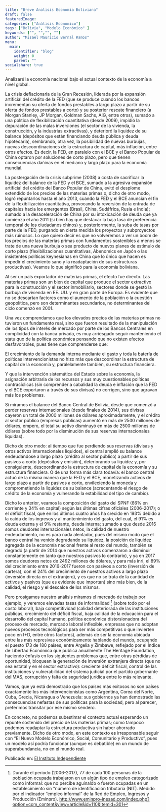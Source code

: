 ```yaml
---
title: "Breve Analisis Economia Boliviana"
draft: false
featuredImage:
categories: ["Análisis Económico"]
tags: ["Bolivia", "Modelo Económico" ]
keywords: ["", "","", ""]
author: "Misael Mauricio Bernal Ramos"
menu:
  main:
    identifier: "blog"
    weight: 0 
    parent: ""
socialshare: true
---
```


Analizaré la economía nacional bajo el actual contexto de la economía a nivel global.

La crisis deflacionaria de la Gran Recesión, liderada por la expansión artificial del crédito de la FED (que se produce cuando los bancos incrementan su oferta de fondos prestables a largo plazo a partir de su oferta de fondos prestables a corto) y su posterior rescate financiero (a Morgan Stanley, JP Morgan, Goldman Sachs, AIG, entre otros), sumado a una política de flexibilización cuantitativa (desde 2009), impidió la depuración de las malas inversiones (el sector de la vivienda, la construcción, y la industrias extractivas), y deterioró la liquidez de su balance (depósitos que están financiando deuda pública y deuda hipotecaria), sembrando, otra vez, la posibilidad de nuevas burbujas, nuevas descoordinaciones de la estructura de capital, más inflación, entre otros efectos. Es decir, la FED, en paralelo con el BCE y el Banco Popular de China optaron por soluciones de corto plazo, pero que tienen consecuencias dañinas en el mediano y largo plazo para la economía mundial.

La postergación de la crisis subprime (2008) a costa de sacrificar la liquidez del balance de la FED y el BCE, sumado a la agresiva expansión artificial del crédito del Banco Popular de China, evitó el desplome extendido de los precios de las materias primas o, dicho de otro modo, logró repuntarlos hasta el año 2013, cuando la FED y el BCE anuncian el fin de la flexibilización cuantitativa, provocando la reversión de la entrada de capitales hacia los emergentes (Brasil, China, Sudáfrica, Rusia e India); sumado a la desaceleración de China por su intoxicación de deuda que ya comienza el año 2011 (si bien hay que destacar la baja tasa de preferencia temporal de los ciudadanos chinos) y, posteriormente, la suba de tasas por parte de la FED, purgando en cierta medida los proyectos y subproyectos más ruinosos. Lo que quiero decir es que no volveremos a ver un boom de los precios de las materias primas con fundamentos sostenibles a menos se trate de una nueva burbuja o sea producto de nuevos planes de estímulo de corto plazo (flexibilizaciones cuantitativas, Abenomics en Japón o las insistentes políticas keynesianas en China que lo único que hacen es impedir el crecimiento sano y la readaptación de sus estructuras productivas). Veamos lo que significó para la economía boliviana.

Al ser un país exportador de materias primas, el efecto fue directo. Las materias primas son un bien de capital que produce el sector extractivo para la construcción y el sector inmobiliario, sectores donde se gestó la burbuja de vivienda en EE. UU. y en gran parte de Europa. Es evidente que no se descartan factores como el aumento de la población o la cuestión geopolítica, pero son determinantes secundarios, no determinantes del ciclo comenzó en 2001.

Una vez comprendamos que los elevados precios de las materias primas no tuvieron un fundamento real, sino que fueron resultado de la manipulación de los tipos de interés de mercado por parte de los Bancos Centrales en complicidad con la banca privada, es muy arriesgado seguir manteniendo el statu quo de la política económica pensando que no existen efectos desfavorables, pues tiene que comprenderse que:

El crecimiento de la demanda interna mediante el gasto y toda la batería de políticas intervencionistas no hizo más que descoordinar la estructura de capital de la economía y, paralelamente también, su estructura financiera.

Y que la intervención sistemática del Estado sobre la economía, la asignación arbitraria de los recursos y sus muy cuestionables políticas contracíclicas (sin comprender a cabalidad la deuda e inflación que la FED y el BCE exportaron a través de sus divisas) no corrigen, sino que agravan más los problemas.

Si miramos el balance del Banco Central de Bolivia, desde que comenzó a perder reservas internacionales (desde finales de 2014), sus divisas cayeron un total de 2000 millones de dólares aproximadamente, y el crédito al sector público (empresas públicas) aumentó en más de 2500 millones de dólares, empero, el total su activo disminuyó en más de 2500 millones de dólares (sobre todo por la disminución de sus reservas internacionales líquidas).

Dicho de otro modo: al tiempo que fue perdiendo sus reservas (divisas y otros activos internacionales líquidos), el central amplió su balance endeudándose a largo plazo (crédito al sector público) a partir de sus pasivos a corto (depósitos y emisión), deteriorando su liquidez y, por consiguiente, descoordinando la estructura de capital de la economía y su estructura financiera. O de una forma más clara todavía: el banco central actuó de la misma manera que la FED y el BCE, monetizando activos de largo plazo a partir de pasivos a corto, envileciendo la moneda y comprometiendo la liquidez de su balance (acrecentando el riesgo de crédito de la economía y vulnerando la estabilidad del tipo de cambio).

Dicho lo anterior, veamos la composición del gasto del SPNF (66% en corriente y 34% en capital) según las últimas cifras oficiales (2006-2017); o el déficit fiscal, que en los últimos cuatro años ha crecido en 193% debido a la caída de los ingresos y al mantenimiento del gasto, del cual, el 91% es deuda externa y el 9% restante, deuda interna; sumado a que desde 2016 somos deudores internacionales netos, la calidad de nuestro endeudamiento, no es para nada alentador, pues del mismo modo que el banco central ha venido degradando su liquidez, la posición de liquidez agregada de la economía nacional frente al resto del mundo, también se degradó (a partir de 2014 que nuestros activos comenzaron a disminuir constantemente en tanto que nuestros pasivos lo contrario), y ya en 2017 somos deudores netos de 2492 millones de dólares, y para más inri, el 89% del crecimiento entre 2016-2017 fueron con pasivos a corto (inversión de cartera), con el 24% del crecimiento de nuestros activos a largo plazo (inversión directa en el extranjero), y es que no se trata de la cantidad de activos y pasivos (que es evidente que importan) sino más bien, de la calidad, el riesgo y el descalce de los mismos.

Pero prosigamos nuestro análisis miramos el mercado de trabajo por ejemplo, y veremos elevadas tasas de informalidad [^1] (sobre todo por el costo laboral), baja competitividad (calidad deteriorada de las instituciones públicas, crecimiento del déficit fiscal, baja calidad de la educación para el desarrollo del capital humano, política económica distorsionadora del proceso de mercado, mercado laboral inflexible, empresas que no adoptan nuevos procesos tecnológicos para ser más competitivas o que invierten poco en I+D, entre otros factores), además de ser la economía ubicada entre las más represivas económicamente hablando del mundo, ocupando el puesto 173 de 180 países, entre Argelia y Zimbawe, reflejado por el Índice de Libertad Económica que publica anualmente The Heritage Foundation, haciendo énfasis en los siguientes problemas que, entre otras pérdidas de oportunidad, bloquean la generación de inversión extranjera directa (que no sea estatal y en el sector extractivo): creciente déficit fiscal, control de las instituciones y vulnerabilidad del sistema judicial por el partido gobernante del MAS, corrupción y falta de seguridad jurídica entre lo más relevante.

Vamos, que ya está demostrado que los países más exitosos no son países exactamente los más intervencionistas como Argentina, Corea del Norte, Cuba, Grecia, Nicaragua o Venezuela: sus gobiernos ya han demostrado las consecuencias nefastas de sus políticas para la sociedad, pero al parecer, preferimos transitar por ese mismo sendero.

En concreto, no podemos subestimar el contexto actual esperando un repunte sostenido del precio de las materias primas; como tampoco podemos readaptar la estructura productiva sin haber ahorrado previamente. Dicho de otro modo, en este contexto es irresponsable seguir con “El Nuevo Modelo Económico, Social, Comunitario y Productivo”, pues un modelo así podría funcionar (aunque es debatible) en un mundo de superabundancia, no en el mundo real.

Publicado en: [El Instituto Independiente](https://independent.typepad.com/elindependent/2018/10/breve-an%C3%A1lisis-de-la-situaci%C3%B3n-econ%C3%B3mica-de-bolivia.html)

[^1]: Durante el periodo (2006-2017), 77 de cada 100 personas de la población ocupada trabajaron en un algún tipo de empleo categorizado como informal: que no percibe aguinaldo o fueron ocupadas en un establecimiento sin “número de identificación tributaria (NIT). Medido por el indicador “empleo informal” de la Red de Empleo, Ingresos y Producción (Eminpro). http://www.eminpro-inesad.com/index.php?option=com_content&view=article&id=110&Itemid=301